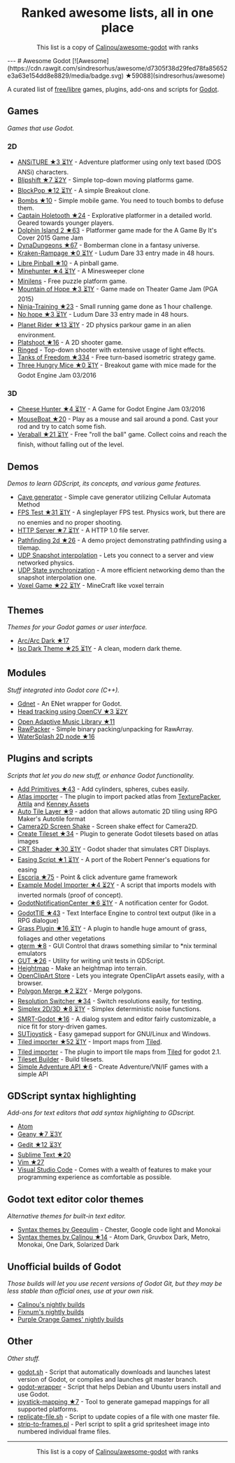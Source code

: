 <h1 align="center">
Ranked awesome lists, all in one place
</h1>
<p align="center">
	This list is a copy of <a href="Calinou/awesome-godot">Calinou/awesome-godot</a> with ranks
</p>
---
# Awesome Godot [![Awesome](https://cdn.rawgit.com/sindresorhus/awesome/d7305f38d29fed78fa85652e3a63e154dd8e8829/media/badge.svg) ★59088](sindresorhus/awesome)

A curated list of [free/libre](https://gnu.org/philosophy/free-sw.html) games, plugins, add-ons and scripts for [Godot](https://godotengine.org).

## Games

*Games that use Godot.*

### 2D

- [ANSiTURE ★3 ⏳1Y](w84death/ansiture) -  Adventure platformer using only text based (DOS ANSi) characters.
- [Blipshift ★7 ⏳2Y](wardsky/blipshift) - Simple top-down moving platforms game.
- [BlockPop ★12 ⏳1Y](vnen/blockpop) - A simple Breakout clone.
- [Bombs ★10](randyyaj/Bombs) - Simple mobile game. You need to touch bombs to defuse them.
- [Captain Holetooth ★24](Hirnbix/captain-holetooth) - Explorative platformer in a detailed world. Geared towards younger players.
- [Dolphin Island 2 ★63](janmarcano/Dolphin-Island-2) - Platformer game made for the A Game By It's Cover 2015 Game Jam
- [DynaDungeons ★67](akien-mga/dynadungeons) - Bomberman clone in a fantasy universe.
- [Kraken-Rampage ★0 ⏳1Y](randyyaj/Kraken-Rampage) - Ludum Dare 33 entry made in 48 hours.
- [Libre Pinball ★10](Calinou/libre-pinball) - A pinball game.
- [Minehunter ★4 ⏳1Y](genete/Minehunter) - A Minesweeper clone
- [Minilens](http://kobuge-games.github.io/minilens/) - Free puzzle platform game.
- [Mountain of Hope ★3 ⏳1Y](w84death/mountain-of-hope) - Game made on Theater Game Jam (PGA 2015)
- [Ninja-Training ★23](KOBUGE-Games/Ninja-Training) - Small running game done as 1 hour challenge.
- [No hope ★3 ⏳1Y](sergicollado/no_hope_LD33) - Ludum Dare 33 entry made in 48 hours.
- [Planet Rider ★13 ⏳1Y](FEDE0D/Planet-Rider) - 2D physics parkour game in an alien environment.
- [Platshoot ★16](Calinou/platshoot) - A 2D shooter game.
- [Ringed](https://github.com/KOBUGE-Games/ringed) - Top-down shooter with extensive usage of light effects.
- [Tanks of Freedom ★334](w84death/Tanks-of-Freedom) - Free turn-based isometric strategy game.
- [Three Hungry Mice ★0 ⏳1Y](delstuff/threeHungryMice) - Breakout game with mice made for the Godot Engine Jam 03/2016

### 3D

- [Cheese Hunter ★4 ⏳1Y](khairul169/cheese-hunter) - A Game for Godot Engine Jam 03/2016
- [MouseBoat ★20](CowThing/MouseBoat) - Play as a mouse and sail around a pond. Cast your rod and try to catch some fish.
- [Veraball ★21 ⏳1Y](Veraball/veraball) - Free "roll the ball" game. Collect coins and reach the finish, without falling out of the level.

## Demos

*Demos to learn GDScript, its concepts, and various game features.*

- [Cave generator](https://gitlab.com/TeddyDD/Godot-Cave-Generato) - Simple cave generator utilizing Cellular Automata Method
- [FPS Test ★31 ⏳1Y](Calinou/fps-test) - A singleplayer FPS test. Physics work, but there are no enemies and no proper shooting.
- [HTTP Server ★7 ⏳1Y](KOBUGE-Games/godot-httpd) - A HTTP 1.0 file server.
- [Pathfinding 2d ★26](FEDE0D/godot-pathfinding2d-demo) - A demo project demonstrating pathfinding using a tilemap.
- [UDP Snapshot interpolation](https://github.com/jrimclean/godot-snapshot-interpolation-demo) - Lets you connect to a server and view networked physics.
- [UDP State synchronization](https://github.com/jrimclean/godot-state-sync-demo) - A more efficient networking demo than the snapshot interpolation one.
- [Voxel Game ★22 ⏳1Y](toger5/Godot-Voxel-Game-MineCraftClone) - MineCraft like voxel terrain

## Themes

*Themes for your Godot games or user interface.*

- [Arc/Arc Dark ★17](Geequlim/godot-themes)
- [Iso Dark Theme ★25 ⏳1Y](GalanCM/Iso-Themes) - A clean, modern dark theme.

## Modules

*Stuff integrated into Godot core (C++).*

- [Gdnet](https://github.com/jrimclean/gdnet) - An ENet wrapper for Godot.
- [Head tracking using OpenCV ★3 ⏳2Y](antarktikali/godot-opencv-gpu-perspective)
- [Open Adaptive Music Library ★11](oamldev/oamlGodotModule)
- [RawPacker](https://github.com/jrimclean/rawpacker) - Simple binary packing/unpacking for RawArray.
- [WaterSplash 2D node ★16](laverneth/WaterSplash)

## Plugins and scripts

*Scripts that let you do new stuff, or enhance Godot functionality.*

- [Add Primitives ★43](TheHX/add_primitives) - Add cylinders, spheres, cubes easily.
- [Atlas importer](https://github.com/Geequlim/godot-code/tree/master/addons/atlas_importer) - The plugin to import packed atlas from [TexturePacker](https://www.codeandweb.com/texturepacker), [Attila](https://github.com/r-lyeh/attila) and [Kenney Assets](https://github.com/Calinou/kenney)
- [Auto Tile Layer ★9](leezh/autotile) -  addon that allows automatic 2D tiling using RPG Maker's Autotile format
- [Camera2D Screen Shake](http://godotengine.org/qa/438/camera2d-screen-shake-extension) - Screen shake effect for Camera2D.
- [Create Tileset ★34](vinod8990/godot_plugins) - Plugin to generate Godot tilesets based on atlas images
- [CRT Shader ★30 ⏳1Y](henriquelalves/SimpleGodotCRTShader) - Godot shader that simulates CRT Displays.
- [Easing Script ★1 ⏳1Y](impmja/godot-easing) - A port of the Robert Penner's equations for easing
- [Escoria ★75](godotengine/escoria) - Point & click adventure game framework
- [Example Model Importer ★4 ⏳2Y](TheHX/godot_examples) - A script that imports models with inverted normals (proof of concept).
- [GodotNotificationCenter ★6 ⏳1Y](didier-v/GodotNotificationCenter) - A notification center for Godot.
- [GodotTIE ★43](henriquelalves/GodotTIE) - Text Interface Engine to control text output (like in a RPG dialogue)
- [Grass Plugin ★16 ⏳1Y](marcosbitetti/grass_plugin_4_godot) - A plugin to handle huge amount of grass, foliages and other vegetations
- [gterm ★8](TeddyDD/gterm) - GUI Control that draws something similar to \*nix terminal emulators
- [GUT ★26](bitwes/Gut) - Utility for writing unit tests in GDScript.
- [Heightmap](https://gist.github.com/TheHX/94a83dea1a0f932d5805) - Make an heightmap into terrain.
- [OpenClipArt Store](https://github.com/vinod8990/godot_plugins/tree/master/OpenClipArt_Store) - Lets you integrate OpenClipArt assets easily, with a browser.
- [Polygon Merge ★2 ⏳2Y](ScyDev/Godot-Scripts) - Merge polygons.
- [Resolution Switcher ★34](vinod8990/godot_plugins) - Switch resolutions easily, for testing.
- [Simplex 2D/3D ★8 ⏳1Y](OvermindDL1/Godot-Helpers) - Simplex deterministic noise functions.
- [SMRT-Godot ★16](brunosxs/SMRT-Godot) - A dialog system and editor fairly customizable, a nice fit for story-driven games.
- [SUTjoystick](https://gitlab.com/shine-upon-thee/joystick) - Easy gamepad support for GNU/Linux and Windows.
- [Tiled importer ★52 ⏳1Y](MrGreenTea/GodotTiledImporter) - Import maps from [Tiled](http://mapeditor.org).
- [Tiled importer](https://github.com/Geequlim/godot-code/tree/master/addons/tiled_importer) - The plugin to import tile maps from [Tiled](http://www.mapeditor.org/) for godot 2.1.
- [Tileset Builder](https://gist.github.com/Calinou/27e979ab0a35500c3381) - Build tilesets.
- [Simple Adventure API ★6](Biarity/godot-adventure-api) - Create Adventure/VN/IF games with a simple API

## GDScript syntax highlighting

*Add-ons for text editors that add syntax highlighting to GDscript.*

- [Atom](https://atom.io/packages/lang-gdscript)
- [Geany ★7 ⏳3Y](haimat/GDScript-Geany)
- [Gedit ★12 ⏳3Y](haimat/GDScript-gedit)
- [Sublime Text ★20](beefsack/GDScript-sublime)
- [Vim ★27](quabug/vim-gdscript)
- [Visual Studio Code](https://marketplace.visualstudio.com/items?itemName=geequlim.godot-tools) - Comes with a wealth of features to make your programming experience as comfortable as possible.

## Godot text editor color themes

*Alternative themes for built-in text editor.*

- [Syntax themes by Geequlim](https://github.com/Geequlim/godot-themes/tree/master/syntax) - Chester, Google code light and Monokai
- [Syntax themes by Calinou ★14](Calinou/godot-syntax-themes) - Atom Dark, Gruvbox Dark, Metro, Monokai, One Dark, Solarized Dark


## Unofficial builds of Godot

*Those builds will let you use recent versions of Godot Git, but they may be less stable than official ones, use at your own risk.*

- [Calinou's nightly builds](https://archive.hugo.pro/godot/)
- [Fixnum's nightly builds](http://fixnum.org/godot/)
- [Purple Orange Games' nightly builds](https://purpleorangegames.com/filesGodot/)

## Other

*Other stuff.*

- [godot.sh](https://github.com/adolson/godot-stuff/blob/master/godot.sh) - Script that automatically downloads and launches latest version of Godot, or compiles and launches git master branch.
- [godot-wrapper](https://github.com/nsrosenqvist/godot-wrapper.git) - Script that helps Debian and Ubuntu users install and use Godot.
- [joystick-mapping ★7](Hinsbart/joystick-mapping) - Tool to generate gamepad mappings for all supported platforms.
- [replicate-file.sh](https://github.com/adolson/godot-stuff/blob/master/replicate-file.sh) - Script to update copies of a file with one master file.
- [strip-to-frames.pl](https://github.com/adolson/godot-stuff/blob/master/strip-to-frames.pl) - Perl script to split a grid spritesheet image into numbered individual frame files.
---
<p align="center">
	This list is a copy of <a href="Calinou/awesome-godot">Calinou/awesome-godot</a> with ranks
</p>
<script>
  (function(i,s,o,g,r,a,m){i['GoogleAnalyticsObject']=r;i[r]=i[r]||function(){
  (i[r].q=i[r].q||[]).push(arguments)},i[r].l=1*new Date();a=s.createElement(o),
  m=s.getElementsByTagName(o)[0];a.async=1;a.src=g;m.parentNode.insertBefore(a,m)
  })(window,document,'script','https://www.google-analytics.com/analytics.js','ga');

  ga('create', 'UA-100705027-1', 'auto');
  ga('send', 'pageview');

</script>
